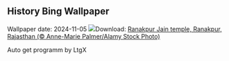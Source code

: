 ## History Bing Wallpaper
Wallpaper date: 2024-11-05
![](https://www.bing.com/th?id=OHR.AdinathTemple_EN-IN6085140917_UHD.jpg&w=1000)Download: [Ranakpur Jain temple, Ranakpur, Rajasthan (© Anne-Marie Palmer/Alamy Stock Photo)](https://www.bing.com/th?id=OHR.AdinathTemple_EN-IN6085140917_UHD.jpg)

Auto get programm by LtgX
